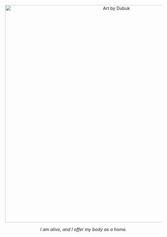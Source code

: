 <p align="center">
  <img src="https://cdn.discordapp.com/attachments/1172070616564781101/1322282929077878857/image.png?ex=6772f271&is=6771a0f1&hm=0a84e2e71c377a9cd90f388fde3a5bbe5ba800757bdcfe345a53fa8456d2360b&" width="700" alt="Art by Dubuk" />
</p>

<p align="center">
 <i>I am alive, and I offer my body as a home.</i>
</p>
